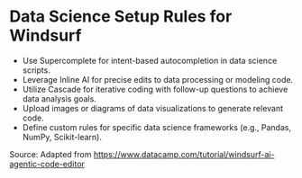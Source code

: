 # Data Science Setup Rules for Windsurf

- Use Supercomplete for intent-based autocompletion in data science scripts.
- Leverage Inline AI for precise edits to data processing or modeling code.
- Utilize Cascade for iterative coding with follow-up questions to achieve data analysis goals.
- Upload images or diagrams of data visualizations to generate relevant code.
- Define custom rules for specific data science frameworks (e.g., Pandas, NumPy, Scikit-learn).

Source: Adapted from https://www.datacamp.com/tutorial/windsurf-ai-agentic-code-editor
